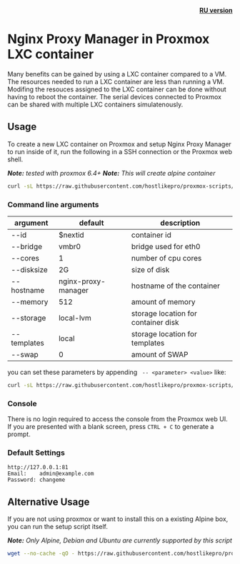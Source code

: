 <p align="right"><a href="https://github.com/hostlikepro/proxmox-scripts/blob/main/NPM-LXC/readme.md"><b>RU version</b></a></p>

# Nginx Proxy Manager in Proxmox LXC container

Many benefits can be gained by using a LXC container compared to a VM. The resources needed to run a LXC container are less than running a VM. Modifing the resouces assigned to the LXC container can be done without having to reboot the container. The serial devices connected to Proxmox can be shared with multiple LXC containers simulatenously.

## Usage

To create a new LXC container on Proxmox and setup Nginx Proxy Manager to run inside of it, run the following in a SSH connection or the Proxmox web shell.

***Note:*** _tested with proxmox 6.4+_
***Note:*** _This will create alpine container_

```bash
curl -sL https://raw.githubusercontent.com/hostlikepro/proxmox-scripts/main/NPM-LXC/create.sh | bash -s
```

### Command line arguments
| argument           | default              | description                                            |
|--------------------|----------------------|--------------------------------------------------------|
| --id          | $nextid                   | container id                                           |
| --bridge      | vmbr0                     | bridge used for eth0                                   |
| --cores       | 1                         | number of cpu cores                                    |
| --disksize    | 2G                        | size of disk                                           |
| --hostname    | nginx-proxy-manager       | hostname of the container                              |
| --memory      | 512                       | amount of memory                                       |
| --storage     | local-lvm                 | storage location for container disk                    |
| --templates   | local                     | storage location for templates                         |
| --swap        | 0                         | amount of SWAP                                         |

you can set these parameters by appending ` -- <parameter> <value>` like:

```bash
curl -sL https://raw.githubusercontent.com/hostlikepro/proxmox-scripts/main/NPM-LXC/create.sh | bash -s -- --bridge vmbr100 --hostname NPM --storage technic
```

### Console

There is no login required to access the console from the Proxmox web UI. If you are presented with a blank screen, press `CTRL + C` to generate a prompt.

### Default Settings

```
http://127.0.0.1:81
Email:    admin@example.com
Password: changeme
```


## Alternative Usage

If you are not using proxmox or want to install this on a existing Alpine box, you can run the setup script itself.

***Note:*** _Only Alpine, Debian and Ubuntu are currently supported by this script_

```bash
wget --no-cache -qO - https://raw.githubusercontent.com/hostlikepro/proxmox-scripts/main/NPM-LXC/setup.sh | sh
```
